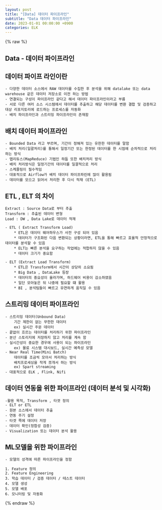 ```yaml
---
layout: post
title: "[Data] 데이터 파이프라인"
subtitle: "Data 데이터 파이프라인"
date: 2023-01-01 00:00:00 +0900
categories: ELK
---
```

{% raw %}
## Data - 데이터 파이프라인  
  
## 데이터 파이프 라인이란  
	- 다양한 데이터 소스에서 RAW 데이터를 수집한 후 분석을 위해 datalake 또는 data warehouse 같은 데이터 저장소로 이전 하는 방법  
	- 연결되는 구성이 파이프라인 같다고 해서 데이터 파이프라인이라고 부름  
	- 서로 다른 여러 소스 시스템에서 데이터를 추출하고 해당 데이터를 변환 결합 및 검증하고 대상 리포지토리에 로드하는 프로세스를 자동화  
	- 배치 파이프라인과 스트리밍 파이프라인이 존재함  
  
## 배치 데이터 파이프라인  
	- Bounded Data 라고 부르며, 기간이 정해져 있는 유한한 데이터를 말함  
	- 배치 처리(일괄처리)를 통해서 일정기간 또는 한정된 데이터를 한 시점에 순차적으로 처리하는 방식  
	- 맵리듀스(MapReduce) 기법인 하둡 또한 배치처리 방식  
	- 배치 처리방식은 일정기간의 데이터를 일괄적으로 처리  
	- 스케줄링이 필수적임  
	- 대표적으로 Airflow가 배치 데이터 파이프파린에 많이 활용됨  
	- 데이터를 모으고 읽어서 처리한 후 다시 적재 (ETL)  
  
## ETL , ELT 의 차이  
	Extract : Source Data로 부터 추출  
	Transform : 추출된 데이터 변형  
	Load : DW , Data Lake로 데이터 적재  
  
	- ETL ( Extract Transform Load)  
		* ETL은 데이터 웨어하우스가 사전 구성 되어 있음  
		* 데이터가 구조화된 다음 변환되는 상황이라면, ETL을 통해 빠르고 효율적 안정적으로 데이터를 분석할 수 있음  
		* ELT는 빠른 분석을 요구하는 작업에는 적합하지 않을 수 있음  
		* 데이터 크기가 중요함  
  
	- ELT (Extract Load Transform)  
		* ETL은 Transform에서 시간이 상당히 소요됨  
		* Big Data , DataLake 등장  
		* 데이터의 중요성이 올라가며, 하드웨어 비용이 감소하였음  
		* 일단 모아놓은 뒤 나중에 필요할 떄 활용  
		* BI , 분석팀들이 빠르고 유연하게 움직일 수 있음  
  
## 스트리밍 데이터 파이프라인  
  
	- 스트리밍 데이터(Unbound Data)  
		기간 제한이 없는 무한한 데이터  
		ex) 실시간 주문 데이터  
	- 끝없이 흐르는 데이터를 처리하기 위한 파이프라인  
	- 분산 스토리지에 저장하지 않고 처리를 계속 함  
	- 실시간성이 중요한 경우에 사용이 되는 파이프라인  
		ex) 물료 시스템 대시보드, 실시간 예측성 모델  
	- Near Real Time(Mini Batch)  
		데이터를 조금씩 모아서 처리하는 방식  
		배치프로세싱을 작게 쪼개서 하는 방식  
		ex) Spart streaming  
	- 대표적으로 ELK , Flink, Nifi  
  
## 데이터 연동을 위한 파이프라인 (데이터 분석 및 시각화)  
	-활용 목적, Transform , 타겟 정의  
	- ELT or ETL  
	- 원본 소스에서 데이터 추출  
	- 연동 주기 설정  
	- 타겟 쪽에 데이터 저장  
	- 데이터 확인(정합성 검증)  
	- Visualization 또는 데이터 분석 활용  
  
## ML모델을 위한 파이프라인  
	- 모델의 성격에 따른 파이프라인을 정함  
  
	1. Feature 정의  
	2. Feature Engineering  
	3. 학습 데이터 / 검증 데이터 / 테스트 데이터  
	4. 모델 생성  
	5. 모델 배포  
	6. 모니터링 및 자동화  
  

{% endraw %}
